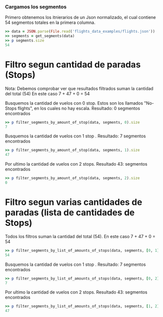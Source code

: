 <!--
Load the necessary libraries
>> require_relative '../../tool/filter_and_sort_functions_for_segments.rb'
<...>

-->

### Cargamos los segmentos

Primero obtenemos los itnierarios de un Json normalizado, el cual contiene 54 segmentos totales en la
primera columna.
```ruby
>> data = JSON.parse(File.read('flights_data_examples/flights.json'))
>> segments = get_segments(data)
>> p segments.size
54
```


# Filtro segun cantidad de paradas (Stops)

Nota: Debemos comprobar ver que resultados filtrados suman la cantidad del total (54) 
En este caso 7 + 47 + 0 = 54

Busquemos la cantidad de vuelos con 0 stop. Estos son los llamados "No-Stops flights", en los cuales no hay
escala. Resultado: 0 segmentos encontrados

```ruby
>> p filter_segments_by_amount_of_stop(data, segments, 0).size
7
```
Busquemos la cantidad de vuelos con 1 stop . Resultado: 7 segmentos encontrados
```ruby
>> p filter_segments_by_amount_of_stop(data, segments, 1).size
47
```
Por ultimo  la cantidad de vuelos con 2 stops. Resultado 43: segmentos encontrados
```ruby
>> p filter_segments_by_amount_of_stop(data, segments, 2).size
0
```


# Filtro segun varias cantidades de paradas (lista de cantidades de Stops)
Todos los filtros suman la cantidad del total (54).
En este caso 7 + 47 + 0 = 54

```ruby
>> p filter_segments_by_list_of_amounts_of_stops(data, segments, [0, 1]).size
54
```
Busquemos la cantidad de vuelos con 1 stop . Resultado: 7 segmentos encontrados
```ruby
>> p filter_segments_by_list_of_amounts_of_stops(data, segments, [0, 2]).size
7
```
Por ultimo  la cantidad de vuelos con 2 stops. Resultado 43: segmentos encontrados
```ruby
>> p filter_segments_by_list_of_amounts_of_stops(data, segments, [1, 2]).size
47
```
